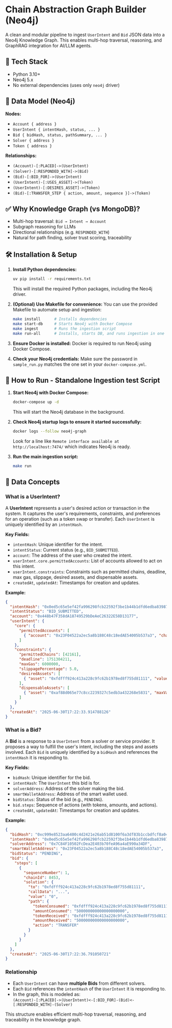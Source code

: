 # Chain Abstraction Graph Builder (Neo4j)

A clean and modular pipeline to ingest `UserIntent` and `Bid` JSON data into a Neo4j Knowledge Graph. This enables multi-hop traversal, reasoning, and GraphRAG integration for AI/LLM agents.

## 🔧 Tech Stack
- Python 3.10+
- Neo4j 5.x
- No external dependencies (uses only `neo4j` driver)

## 📐 Data Model (Neo4j)

**Nodes:**
- `Account { address }`
- `UserIntent { intentHash, status, ... }`
- `Bid { bidHash, status, pathSummary, ... }`
- `Solver { address }`
- `Token { address }`

**Relationships:**
- `(Account)-[:PLACED]->(UserIntent)`
- `(Solver)-[:RESPONDED_WITH]->(Bid)`
- `(Bid)-[:BID_FOR]->(UserIntent)`
- `(UserIntent)-[:USES_ASSET]->(Token)`
- `(UserIntent)-[:DESIRES_ASSET]->(Token)`
- `(Bid)-[:TRANSFER_STEP { action, amount, sequence }]->(Token)`

## ✅ Why Knowledge Graph (vs MongoDB)?
- Multi-hop traversal: `Bid → Intent → Account`
- Subgraph reasoning for LLMs
- Directional relationships (e.g. `RESPONDED_WITH`)
- Natural for path finding, solver trust scoring, traceability

## 🛠️ Installation & Setup

1. **Install Python dependencies:**
   ```bash
   uv pip install -r requirements.txt
   ```
   This will install the required Python packages, including the Neo4j driver.

2. **(Optional) Use Makefile for convenience:**
   You can use the provided Makefile to automate setup and ingestion:
   ```bash
   make install      # Installs dependencies
   make start-db     # Starts Neo4j with Docker Compose
   make ingest       # Runs the ingestion script
   make run-all      # Installs, starts DB, and runs ingestion in one step
   ```

3. **Ensure Docker is installed:**
   Docker is required to run Neo4j using Docker Compose.

4. **Check your Neo4j credentials:**
   Make sure the password in `sample_run.py` matches the one set in your `docker-compose.yml`.


## 🚀 How to Run - Standalone Ingestion test Script

1. **Start Neo4j with Docker Compose:**
   ```bash
   docker-compose up -d
   ```
   This will start the Neo4j database in the background.

2. **Check Neo4j startup logs to ensure it started successfully:**
   ```bash
   docker logs --follow neo4j-graph
   ```
   Look for a line like `Remote interface available at http://localhost:7474/` which indicates Neo4j is ready.

3. **Run the main ingestion script:**
   ```bash
   make run
   ```

## 🧩 Data Concepts

### What is a UserIntent?

A **UserIntent** represents a user's desired action or transaction in the system. It captures the user's requirements, constraints, and preferences for an operation (such as a token swap or transfer). Each `UserIntent` is uniquely identified by an `intentHash`.

**Key Fields:**
- `intentHash`: Unique identifier for the intent.
- `intentStatus`: Current status (e.g., `BID_SUBMITTED`).
- `account`: The address of the user who created the intent.
- `userIntent.core.permittedAccounts`: List of accounts allowed to act on this intent.
- `userIntent.constraints`: Constraints such as permitted chains, deadline, max gas, slippage, desired assets, and dispensable assets.
- `createdAt`, `updatedAt`: Timestamps for creation and updates.

**Example:**
```json
{
  "intentHash": "0x0ed5c65e5ef42fa996298fcb22592f3be1b44b1dfd6edba839879463f554838e",
  "intentStatus": "BID_SUBMITTED",
  "account": "0x448b47F358dA18749529bDeAeC26322E58D13177",
  "userIntent": {
    "core": {
      "permittedAccounts": [
        { "account": "0x23F04522a2ec5a8b188C48c18edAE54005b537a3", "chainId": 8453 }
      ]
    },
    "constraints": {
      "permittedChains": [42161],
      "deadline": 1751304211,
      "maxGas": 6000000,
      "slippagePercentage": 5.0,
      "desiredAssets": [
        { "asset": "0xfdfff924c413a228c9fc62b1978ed8f755d81111", "value": "500000000000000000000", "chainId": 8453 }
      ],
      "dispensableAssets": [
        { "asset": "0xaf88d065e77c8cc2239327c5edb3a432268e5831", "maxValue": "100000", "chainId": 42161 }
      ]
    }
  },
  "createdAt": "2025-06-30T17:22:33.914788126"
}
```

### What is a Bid?

A **Bid** is a response to a `UserIntent` from a solver or service provider. It proposes a way to fulfill the user's intent, including the steps and assets involved. Each `Bid` is uniquely identified by a `bidHash` and references the `intentHash` it is responding to.

**Key Fields:**
- `bidHash`: Unique identifier for the bid.
- `intentHash`: The `UserIntent` this bid is for.
- `solverAddress`: Address of the solver making the bid.
- `smartWalletAddress`: Address of the smart wallet used.
- `bidStatus`: Status of the bid (e.g., `PENDING`).
- `bid.steps`: Sequence of actions (with tokens, amounts, and actions).
- `createdAt`, `updatedAt`: Timestamps for creation and updates.

**Example:**
```json
{
  "bidHash": "0xc999e8523aa6400c4d2421e26ab51d8100f6a3df83b1ccbdfcf8a04b91129baf",
  "intentHash": "0x0ed5c65e5ef42fa996298fcb22592f3be1b44b1dfd6edba839879463f554838e",
  "solverAddress": "0x7C84F10502FcDea2E403b70feA96a4aE990a34DF",
  "smartWalletAddress": "0x23F04522a2ec5a8b188C48c18edAE54005b537a3",
  "bidStatus": "PENDING",
  "bid": {
    "steps": [
      {
        "sequenceNumber": 1,
        "chainId": 8453,
        "solution": {
          "to": "0xfdfff924c413a228c9fc62b1978ed8f755d81111",
          "callData": "...",
          "value": "0",
          "path": {
            "tokenConsumed": "0xfdfff924c413a228c9fc62b1978ed8f755d81111",
            "amountConsumed": "500000000000000000000",
            "tokenReceived": "0xfdfff924c413a228c9fc62b1978ed8f755d81111",
            "amountReceived": "500000000000000000000",
            "action": "TRANSFER"
          }
        }
      }
    ]
  },
  "createdAt": "2025-06-30T17:22:36.791050721"
}
```

### Relationship

- Each `UserIntent` can have **multiple Bids** from different solvers.
- Each `Bid` references the `intentHash` of the `UserIntent` it is responding to.
- In the graph, this is modeled as:  
  `(Account)-[:PLACED]->(UserIntent)<-[:BID_FOR]-(Bid)<-[:RESPONDED_WITH]-(Solver)`

This structure enables efficient multi-hop traversal, reasoning, and traceability in the knowledge graph.
